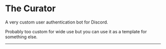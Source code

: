 # The Curator
A very custom user authentication bot for Discord.

Probably too custom for wide use but you can use it as a template for something else.

---
